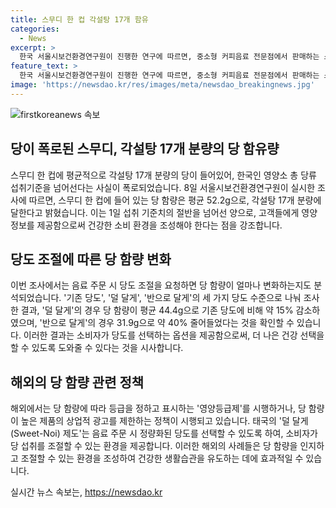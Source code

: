 ```yaml
---
title: 스무디 한 컵 각설탕 17개 함유
categories:
  - News
excerpt: >
  한국 서울시보건환경연구원이 진행한 연구에 따르면, 중소형 커피음료 전문점에서 판매하는 스무디 한 컵에는 약 17개 분량의 당이 들어가고, 평균적으로 52.2g의 당을 포함하고 있음이 밝혀졌다. 덜 달게 주문할 경우 당 함량이 기존 당도 대비 15% 줄어든다는 결과도 나왔다. 서울시보건환경연구원은 앞으로도 다양한 영양 정보를 조사해 제공할 예정이라고 밝혔으며, 일당!오십!정책을 통해 50g 이하의 첨가당 섭취를 권장할 계획이라고 전했다. 이에 대한 해외 규제 사례와 함께 당류 과다 섭취 고위험군에 맞춰 정책을 확대할 방침이다.
feature_text: >
  한국 서울시보건환경연구원이 진행한 연구에 따르면, 중소형 커피음료 전문점에서 판매하는 스무디 한 컵에는 약 17개 분량의 당이 들어가고, 평균적으로 52.2g의 당을 포함하고 있음이 밝혀졌다. 덜 달게 주문할 경우 당 함량이 기존 당도 대비 15% 줄어든다는 결과도 나왔다. 서울시보건환경연구원은 앞으로도 다양한 영양 정보를 조사해 제공할 예정이라고 밝혔으며, 일당!오십!정책을 통해 50g 이하의 첨가당 섭취를 권장할 계획이라고 전했다. 이에 대한 해외 규제 사례와 함께 당류 과다 섭취 고위험군에 맞춰 정책을 확대할 방침이다.
image: 'https://newsdao.kr/res/images/meta/newsdao_breakingnews.jpg'
---
```


<p><img src="https://newsdao.kr/res/images/meta/newsdao_breakingnews.jpg" alt="firstkoreanews 속보" /></p>

<h2 data-ke-size="size26">당이 폭로된 스무디, 각설탕 17개 분량의 당 함유량</h2>

<p data-ke-size="size16">스무디 한 컵에 평균적으로 각설탕 17개 분량의 당이 들어있어, 한국인 영양소 총 당류 섭취기준을 넘어선다는 사실이 폭로되었습니다. 8일 서울시보건환경연구원이 실시한 조사에 따르면, 스무디 한 컵에 들어 있는 당 함량은 평균 52.2g으로, 각설탕 17개 분량에 달한다고 밝혔습니다. 이는 1일 섭취 기준치의 절반을 넘어선 양으로, 고객들에게 영양 정보를 제공함으로써 건강한 소비 환경을 조성해야 한다는 점을 강조합니다.</p>

<h2 data-ke-size="size26">당도 조절에 따른 당 함량 변화</h2>

<p data-ke-size="size16">이번 조사에서는 음료 주문 시 당도 조절을 요청하면 당 함량이 얼마나 변화하는지도 분석되었습니다. '기존 당도', '덜 달게', '반으로 달게'의 세 가지 당도 수준으로 나눠 조사한 결과, '덜 달게'의 경우 당 함량이 평균 44.4g으로 기존 당도에 비해 약 15% 감소하였으며, '반으로 달게'의 경우 31.9g으로 약 40% 줄어들었다는 것을 확인할 수 있습니다. 이러한 결과는 소비자가 당도를 선택하는 옵션을 제공함으로써, 더 나은 건강 선택을 할 수 있도록 도와줄 수 있다는 것을 시사합니다.</p>

<h2 data-ke-size="size26">해외의 당 함량 관련 정책</h2>

<p data-ke-size="size16">해외에서는 당 함량에 따라 등급을 정하고 표시하는 '영양등급제'를 시행하거나, 당 함량이 높은 제품의 상업적 광고를 제한하는 정책이 시행되고 있습니다. 태국의 '덜 달게(Sweet-Noi) 제도'는 음료 주문 시 정량화된 당도를 선택할 수 있도록 하여, 소비자가 당 섭취를 조절할 수 있는 환경을 제공합니다. 이러한 해외의 사례들은 당 함량을 인지하고 조절할 수 있는 환경을 조성하여 건강한 생활습관을 유도하는 데에 효과적일 수 있습니다.</p>
실시간 뉴스 속보는, <a href="https://newsdao.kr" rel="dofollow">https://newsdao.kr</a>


